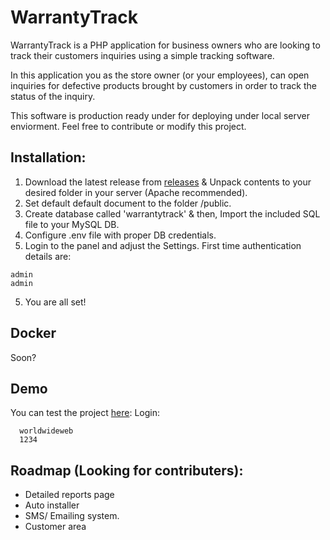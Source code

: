 # WarrantyTrack

WarrantyTrack is a PHP application for business owners who are looking to track their customers inquiries using a simple tracking software.

In this application you as the store owner (or your employees), can open inquiries for defective products brought by customers in order to track the status of the inquiry.

This software is production ready under for deploying under local server enviorment.
Feel free to contribute or modify this project.

## Installation:
1. Download the latest release from [releases](https://github.com/DevNoam/WarrantyTrack/releases) & Unpack contents to your desired folder in your server (Apache recommended).
2. Set default default document to the folder /public.
2. Create database called 'warrantytrack' & then, Import the included SQL file to your MySQL DB. 
3. Configure .env file with proper DB credentials.
4. Login to the panel and adjust the Settings.
First time authentication details are:
  ```
  admin
  admin
  ```
5. You are all set!

## Docker
Soon?


## Demo
You can test the project [here](http://warrantytrack.noamsapir.me/):
Login:
```
  worldwideweb
  1234
```

## Roadmap (Looking for contributers):
- Detailed reports page
- Auto installer
- SMS/ Emailing system.
- Customer area
